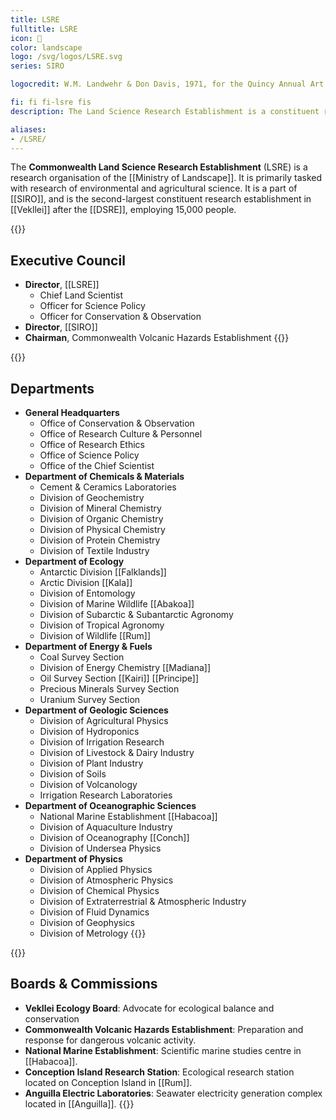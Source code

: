 ```yaml
---
title: LSRE
fulltitle: LSRE
icon: 🔬
color: landscape
logo: /svg/logos/LSRE.svg
series: SIRO

logocredit: W.M. Landwehr & Don Davis, 1971, for the Quincy Annual Art Show

fi: fi fi-lsre fis
description: The Land Science Research Establishment is a constituent research organisation of SIRO dedicated to environmental, geological and agricultural research.

aliases:
- /LSRE/
---
```

The <span class="fi fi-lsre fis"></span> **Commonwealth Land Science Research Establishment** (LSRE) is a research organisation of the [[Ministry of Landscape]]. It is primarily tasked with research of environmental and agricultural science. It is a part of [[SIRO]], and is the second-largest constituent research establishment in [[Vekllei]] after the [[DSRE]], employing 15,000 people.

{{<note>}}
## Executive Council

* **Director**, [[LSRE]]
	* Chief Land Scientist
	* Officer for Science Policy
	* Officer for Conservation & Observation
* **Director**, [[SIRO]]
* **Chairman**, Commonwealth Volcanic Hazards Establishment
{{</note>}}

{{<note>}}
## Departments
* **General Headquarters**
	* Office of Conservation & Observation
	* Office of Research Culture & Personnel
	* Office of Research Ethics
	* Office of Science Policy
	* Office of the Chief Scientist
* **Department of Chemicals & Materials**
	* Cement & Ceramics Laboratories
	* Division of Geochemistry
	* Division of Mineral Chemistry
	* Division of Organic Chemistry
	* Division of Physical Chemistry
	* Division of Protein Chemistry
	* Division of Textile Industry
* **Department of Ecology**
	* Antarctic Division [[Falklands]]
	* Arctic Division [[Kala]]
	* Division of Entomology
	* Division of Marine Wildlife [[Abakoa]]
	* Division of Subarctic & Subantarctic Agronomy
	* Division of Tropical Agronomy
	* Division of Wildlife [[Rum]]
* **Department of Energy & Fuels**
	* Coal Survey Section
	* Division of Energy Chemistry [[Madiana]]
	* Oil Survey Section [[Kairi]] [[Principe]]
	* Precious Minerals Survey Section
	* Uranium Survey Section
* **Department of Geologic Sciences**
	* Division of Agricultural Physics
	* Division of Hydroponics
	* Division of Irrigation Research
	* Division of Livestock & Dairy Industry
	* Division of Plant Industry
	* Division of Soils
	* Division of Volcanology
	* Irrigation Research Laboratories
* **Department of Oceanographic Sciences**
	* National Marine Establishment [[Habacoa]]
	* Division of Aquaculture Industry
	* Division of Oceanography [[Conch]]
	* Division of Undersea Physics
* **Department of Physics**
	* Division of Applied Physics
	* Division of Atmospheric Physics
	* Division of Chemical Physics
	* Division of Extraterrestrial & Atmospheric Industry
	* Division of Fluid Dynamics
	* Division of Geophysics
	* Division of Metrology
{{</note>}}

{{<note>}}
## Boards & Commissions
* **Vekllei Ecology Board**: Advocate for ecological balance and conservation
* **Commonwealth Volcanic Hazards Establishment**: Preparation and response for dangerous volcanic activity.
* **National Marine Establishment**:  Scientific marine studies centre in [[Habacoa]].
* **Conception Island Research Station**: Ecological research station located on Conception Island in [[Rum]].
* **Anguilla Electric Laboratories**: Seawater electricity generation complex located in [[Anguilla]].
{{</note>}}